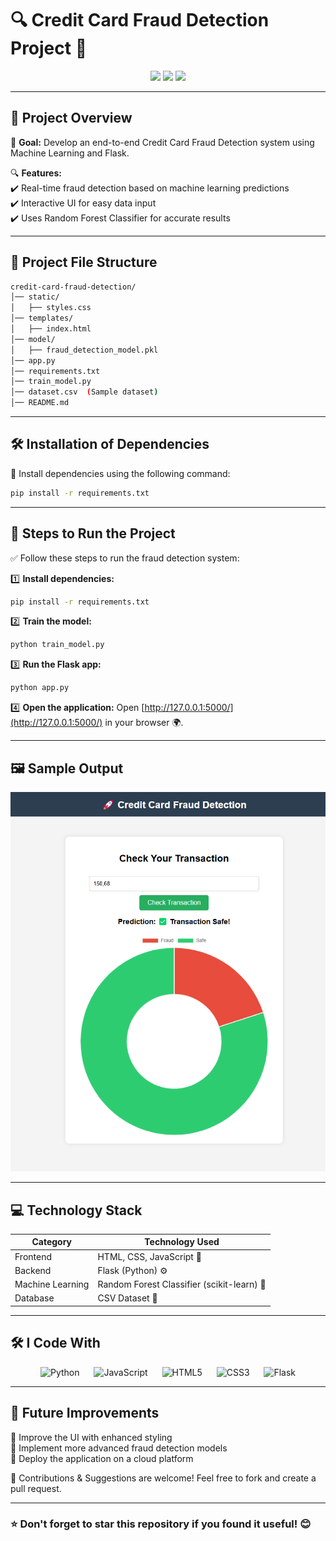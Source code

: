# 🔍 Credit Card Fraud Detection Project 🚀

<p align="center">
  <img src="https://img.shields.io/badge/Python-3.8%2B-blue?style=for-the-badge&logo=python" />
  <img src="https://img.shields.io/badge/Flask-2.0+-red?style=for-the-badge&logo=flask" />
  <img src="https://img.shields.io/badge/Machine%20Learning-💡-yellow?style=for-the-badge" />
</p>

---

## 📌 Project Overview

🚀 **Goal:** Develop an end-to-end Credit Card Fraud Detection system using Machine Learning and Flask.

🔍 **Features:**  
✔️ Real-time fraud detection based on machine learning predictions  
✔️ Interactive UI for easy data input  
✔️ Uses Random Forest Classifier for accurate results  

---

## 📂 Project File Structure

```bash
credit-card-fraud-detection/
│── static/
│   ├── styles.css
│── templates/
│   ├── index.html
│── model/
│   ├── fraud_detection_model.pkl
│── app.py
│── requirements.txt
│── train_model.py
│── dataset.csv  (Sample dataset)
│── README.md
```

---

## 🛠 Installation of Dependencies

📌 Install dependencies using the following command:

```bash
pip install -r requirements.txt
```

---

## 🚀 Steps to Run the Project

✅ Follow these steps to run the fraud detection system:

1️⃣ **Install dependencies:**
   ```bash
   pip install -r requirements.txt
   ```
2️⃣ **Train the model:**
   ```bash
   python train_model.py
   ```
3️⃣ **Run the Flask app:**
   ```bash
   python app.py
   ```
4️⃣ **Open the application:**
   Open [http://127.0.0.1:5000/](http://127.0.0.1:5000/) in your browser 🌍.

---

## 🖼️ Sample Output

<p align="center">
  <img src="out put sample.png" alt="Output Sample" width="700"/>
</p>

---

## 💻 Technology Stack

| Category        | Technology Used |
|----------------|----------------|
| Frontend       | HTML, CSS, JavaScript 🎨 |
| Backend        | Flask (Python) ⚙️ |
| Machine Learning | Random Forest Classifier (scikit-learn) 🤖 |
| Database       | CSV Dataset 📂 |

---

## 🛠 I Code With

<div align="center">
  <img src="https://cdn.jsdelivr.net/gh/devicons/devicon/icons/python/python-original.svg" height="50" alt="Python" />
  <img width="15" />
  <img src="https://cdn.jsdelivr.net/gh/devicons/devicon/icons/javascript/javascript-original.svg" height="50" alt="JavaScript" />
  <img width="15" />
  <img src="https://cdn.jsdelivr.net/gh/devicons/devicon/icons/html5/html5-original.svg" height="50" alt="HTML5" />
  <img width="15" />
  <img src="https://cdn.jsdelivr.net/gh/devicons/devicon/icons/css3/css3-original.svg" height="50" alt="CSS3" />
  <img width="15" />
  <img src="https://cdn.jsdelivr.net/gh/devicons/devicon/icons/flask/flask-original.svg" height="50" alt="Flask" />
</div>

---

## 🎯 Future Improvements

🔹 Improve the UI with enhanced styling  
🔹 Implement more advanced fraud detection models  
🔹 Deploy the application on a cloud platform  

📢 Contributions & Suggestions are welcome! Feel free to fork and create a pull request.  

---

### ⭐ Don't forget to **star** this repository if you found it useful! 😊
